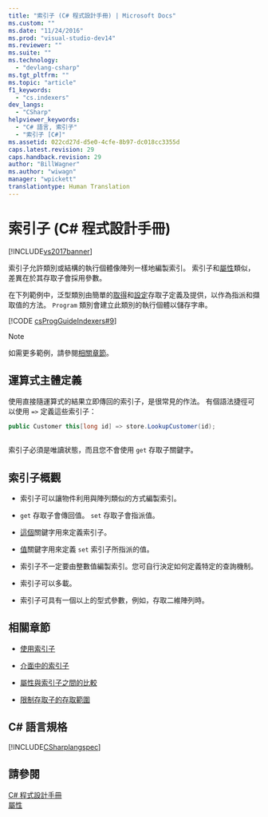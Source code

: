 ```yaml
---
title: "索引子 (C# 程式設計手冊) | Microsoft Docs"
ms.custom: ""
ms.date: "11/24/2016"
ms.prod: "visual-studio-dev14"
ms.reviewer: ""
ms.suite: ""
ms.technology: 
  - "devlang-csharp"
ms.tgt_pltfrm: ""
ms.topic: "article"
f1_keywords: 
  - "cs.indexers"
dev_langs: 
  - "CSharp"
helpviewer_keywords: 
  - "C# 語言, 索引子"
  - "索引子 [C#]"
ms.assetid: 022cd27d-d5e0-4cfe-8b97-dc018cc3355d
caps.latest.revision: 29
caps.handback.revision: 29
author: "BillWagner"
ms.author: "wiwagn"
manager: "wpickett"
translationtype: Human Translation
---
```

# 索引子 (C# 程式設計手冊)
[!INCLUDE[vs2017banner](../../../csharp/includes/vs2017banner.md)]

索引子允許類別或結構的執行個體像陣列一樣地編製索引。  索引子和[屬性](../../../csharp/programming-guide/classes-and-structs/properties.md)類似，差異在於其存取子會採用參數。  
  
 在下列範例中，泛型類別由簡單的[取得](../../../csharp/language-reference/keywords/get.md)和[設定](../../../csharp/language-reference/keywords/set.md)存取子定義及提供，以作為指派和擷取值的方法。  `Program` 類別會建立此類別的執行個體以儲存字串。  
  
 [!CODE [csProgGuideIndexers#9](../CodeSnippet/VS_Snippets_VBCSharp/csProgGuideIndexers#9)]  
  
> [!NOTE]
>  如需更多範例，請參閱[相關章節](../../../csharp/programming-guide/indexers/index.md#BKMK_RelatedSections)。  
  
## 運算式主體定義  
 使用直接隨運算式的結果立即傳回的索引子，是很常見的作法。  有個語法捷徑可以使用 `=>` 定義這些索引子：  
  
```c#  
public Customer this[long id] => store.LookupCustomer(id);  
  
```  
  
 索引子必須是唯讀狀態，而且您不會使用 `get` 存取子關鍵字。  
  
## 索引子概觀  
  
-   索引子可以讓物件利用與陣列類似的方式編製索引。  
  
-   `get` 存取子會傳回值。  `set` 存取子會指派值。  
  
-   [這個](../../../csharp/language-reference/keywords/this.md)關鍵字用來定義索引子。  
  
-   [值](../../../csharp/language-reference/keywords/value.md)關鍵字用來定義 `set` 索引子所指派的值。  
  
-   索引子不一定要由整數值編製索引。您可自行決定如何定義特定的查詢機制。  
  
-   索引子可以多載。  
  
-   索引子可具有一個以上的型式參數，例如，存取二維陣列時。  
  
##  <a name="BKMK_RelatedSections"></a> 相關章節  
  
-   [使用索引子](../../../csharp/programming-guide/indexers/using-indexers.md)  
  
-   [介面中的索引子](../../../csharp/programming-guide/indexers/indexers-in-interfaces.md)  
  
-   [屬性與索引子之間的比較](../../../csharp/programming-guide/indexers/comparison-between-properties-and-indexers.md)  
  
-   [限制存取子的存取範圍](../../../csharp/programming-guide/classes-and-structs/restricting-accessor-accessibility.md)  
  
## C\# 語言規格  
 [!INCLUDE[CSharplangspec](../../../csharp/language-reference/keywords/includes/csharplangspec_md.md)]  
  
## 請參閱  
 [C\# 程式設計手冊](../../../csharp/programming-guide/index.md)   
 [屬性](../../../csharp/programming-guide/classes-and-structs/properties.md)
